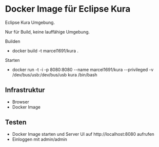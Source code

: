 Docker Image für Eclipse Kura
=============================

Eclipse Kura Umgebung.

Nur für Build, keine lauffähige Umgebung.

Builden
* docker build -t marcel1691/kura .

Starten
* docker run -t -i -p 8080:8080 --name marcel1691/kura --privileged -v /dev/bus/usb:/dev/bus/usb kura /bin/bash

Infrastruktur
-------------
* Browser
* Docker Image

Testen
------
* Docker Image starten und Server UI auf http://localhost:8080 aufrufen
* Einloggen mit admin/admin
 


 
